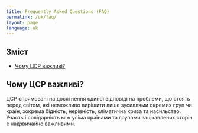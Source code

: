 ```yaml
---
title: Frequently Asked Questions (FAQ)
permalink: /uk/faq/
layout: page
language: uk
---
```






## Зміст
- [Чому ЦСР важливі?](#how-often-will-new-data-be-added-to-this-site)

## Чому ЦСР важливі?
ЦСР спрямовані на досягнення єдиної відповіді на проблеми, що стоять перед світом, які неможливо вирішити лише зусиллями окремих груп чи країн, зокрема бідність, нерівність, кліматична криза та насильство. Участь і солідарність між усіма країнами та групами зацікавлених сторін є надзвичайно важливими.



